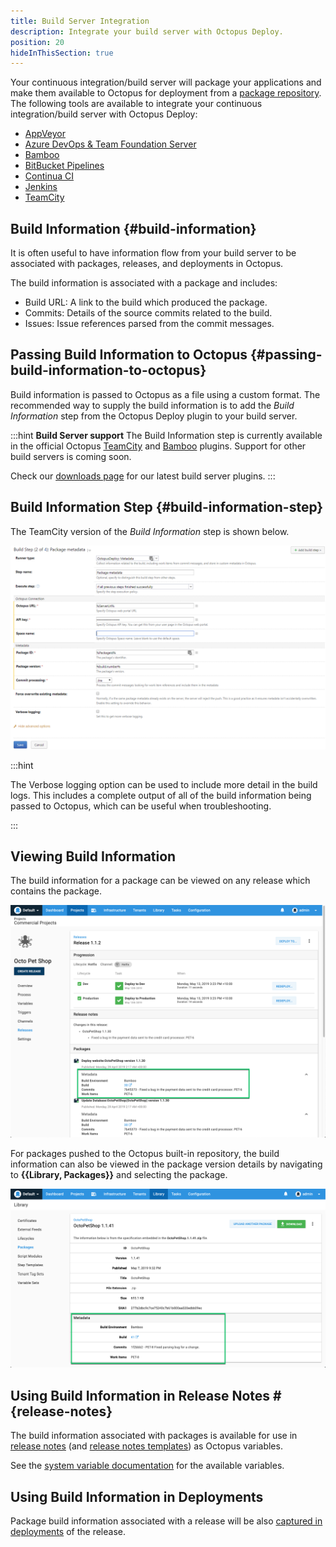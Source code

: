 ```yaml
---
title: Build Server Integration
description: Integrate your build server with Octopus Deploy.
position: 20
hideInThisSection: true
---
```


Your continuous integration/build server will package your applications and make them available to Octopus for deployment from a [package repository](/docs/packaging-applications/package-repositories/index.md). The following tools are available to integrate your continuous integration/build server with Octopus Deploy:

 - [AppVeyor](/docs/packaging-applications/build-servers/appveyor/index.md)
 - [Azure DevOps & Team Foundation Server](/docs/packaging-applications/build-servers/tfs-azure-devops/index.md)
 - [Bamboo](/docs/packaging-applications/build-servers/bamboo.md)
 - [BitBucket Pipelines](docs/packaging-applications/build-servers/bitbucket-pipelines/index.md)
 - [Continua CI](/docs/packaging-applications/build-servers/continua-ci.md)
 - [Jenkins](/docs/packaging-applications/build-servers/jenkins.md)
 - [TeamCity](/docs/packaging-applications/build-servers/teamcity.md)

## Build Information {#build-information}

It is often useful to have information flow from your build server to be associated with packages, releases, and deployments in Octopus.

The build information is associated with a package and includes:

- Build URL: A link to the build which produced the package.
- Commits: Details of the source commits related to the build.
- Issues: Issue references parsed from the commit messages.

## Passing Build Information to Octopus {#passing-build-information-to-octopus}

Build information is passed to Octopus as a file using a custom format. The recommended way to supply the build information is to add the _Build Information_ step from the Octopus Deploy plugin to your build server.

:::hint
**Build Server support**
The Build Information step is currently available in the official Octopus [TeamCity](/docs/packaging-applications/build-servers/teamcity.md) and [Bamboo](/docs/packaging-applications/build-servers/bamboo.md) plugins. Support for other build servers is coming soon.

Check our [downloads page](https://octopus.com/downloads) for our latest build server plugins.
:::

## Build Information Step {#build-information-step}

The TeamCity version of the _Build Information_ step is shown below.

![TeamCity Build Information Step](images/metadata-step.png)

:::hint

The Verbose logging option can be used to include more detail in the build logs. This includes a complete output of all of the build information being passed to Octopus, which can be useful when troubleshooting.

:::

## Viewing Build Information

The build information for a package can be viewed on any release which contains the package.

![Build information on release page](images/build-information-release.png)

For packages pushed to the Octopus built-in repository, the build information can also be viewed in the package version details by navigating to **{{Library, Packages}}** and selecting the package.

![Build information on package version page](images/build-information-package-version.png)

## Using Build Information in Release Notes #{release-notes}

The build information associated with packages is available for use in [release notes](/docs/deployment-process/releases/release-notes.md) (and [release notes templates](/docs/deployment-process/releases/release-notes.md#Release-Notes-Templates)) as Octopus variables.

See the [system variable documentation](/docs/deployment-process/variables/system-variables.md#release-package-build-information) for the available variables.

## Using Build Information in Deployments

Package build information associated with a release will be also [captured in deployments](/docs/deployment-process/releases/deployment-notes.md) of the release.
